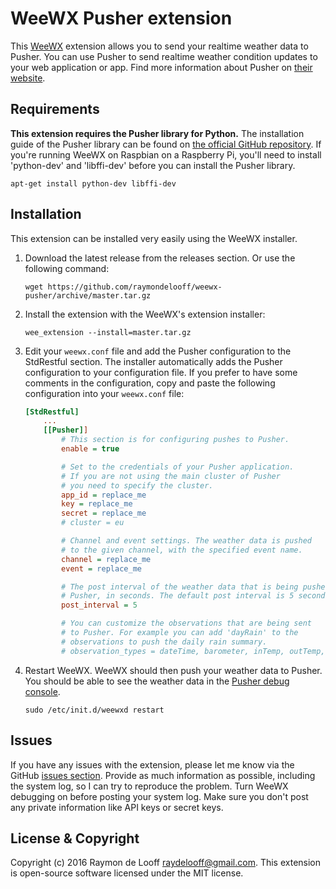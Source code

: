# WeeWX Pusher extension
This [WeeWX](https://github.com/weewx/weewx) extension allows you to send your realtime weather data to Pusher. You can use Pusher to send realtime weather condition updates to your web application or app. Find more information about Pusher on [their website](https://pusher.com).

## Requirements
**This extension requires the Pusher library for Python.** The installation guide of the Pusher library can be found on [the official GitHub repository](https://github.com/pusher/pusher-http-python#installation). If you're running WeeWX on Raspbian on a Raspberry Pi, you'll need to install 'python-dev' and 'libffi-dev' before you can install the Pusher library.

```shell
apt-get install python-dev libffi-dev
```

## Installation
This extension can be installed very easily using the WeeWX installer.

1. Download the latest release from the releases section. Or use the following command:

    ```shell
    wget https://github.com/raymondelooff/weewx-pusher/archive/master.tar.gz
    ```
2. Install the extension with the WeeWX's extension installer:

    ```shell
    wee_extension --install=master.tar.gz
    ```

3. Edit your `weewx.conf` file and add the Pusher configuration to the StdRestful section. The installer automatically adds the Pusher configuration to your configuration file. If you prefer to have some comments in the configuration, copy and paste the following configuration into your `weewx.conf` file:
    ```ini
    [StdRestful]
        ...
        [[Pusher]]
            # This section is for configuring pushes to Pusher.
            enable = true

            # Set to the credentials of your Pusher application.
            # If you are not using the main cluster of Pusher
            # you need to specify the cluster.
            app_id = replace_me
            key = replace_me
            secret = replace_me
            # cluster = eu

            # Channel and event settings. The weather data is pushed
            # to the given channel, with the specified event name.
            channel = replace_me
            event = replace_me

            # The post interval of the weather data that is being pushed to
            # Pusher, in seconds. The default post interval is 5 seconds.
            post_interval = 5

            # You can customize the observations that are being sent
            # to Pusher. For example you can add 'dayRain' to the
            # observations to push the daily rain summary.
            # observation_types = dateTime, barometer, inTemp, outTemp, inHumidity, outHumidity, windSpeed, windDir, rain, rainRate
	```
4. Restart WeeWX. WeeWX should then push your weather data to Pusher. You should be able to see the weather data in the [Pusher debug console](https://pusher.com/docs/debugging).

    ```shell
    sudo /etc/init.d/weewxd restart
    ```

## Issues
If you have any issues with the extension, please let me know via the GitHub [issues section](https://github.com/raymondelooff/weewx-pusher/issues). Provide as much information as possible, including the system log, so I can try to reproduce the problem. Turn WeeWX debugging on before posting your system log. Make sure you don't post any private information like API keys or secret keys.

## License & Copyright
Copyright (c) 2016 Raymon de Looff <raydelooff@gmail.com>.
This extension is open-source software licensed under the MIT license.
